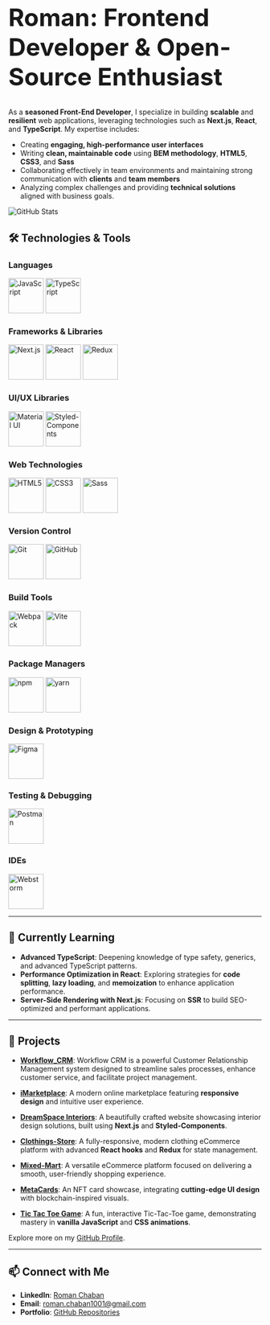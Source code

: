 <h1 style="font-size: 48px;">Roman: Frontend Developer & Open-Source Enthusiast</h1>

As a **seasoned Front-End Developer**, I specialize in building **scalable** and **resilient** web applications, leveraging technologies such as **Next.js**, **React**, and **TypeScript**. My expertise includes:

- Creating **engaging, high-performance user interfaces**
- Writing **clean, maintainable code** using **BEM methodology**, **HTML5**, **CSS3**, and **Sass**
- Collaborating effectively in team environments and maintaining strong communication with **clients** and **team members**
- Analyzing complex challenges and providing **technical solutions** aligned with business goals.


![GitHub Stats](https://github-readme-stats.vercel.app/api?username=roman-chaban&show_icons=true&theme=default)

## 🛠️ Technologies & Tools

### **Languages**
<p>
  <img src="https://skillicons.dev/icons?i=js&theme=light" alt="JavaScript" width="70" height="70" />
  <img src="https://skillicons.dev/icons?i=ts&theme=light" alt="TypeScript" width="70" height="70" />
</p>

### **Frameworks & Libraries**
<p>
  <img src="https://skillicons.dev/icons?i=next&theme=light" alt="Next.js" width="70" height="70" />
  <img src="https://skillicons.dev/icons?i=react&theme=light" alt="React" width="70" height="70" />
  <img src="https://skillicons.dev/icons?i=redux&theme=light" alt="Redux" width="70" height="70" />
</p>

### **UI/UX Libraries**
<p>
  <img src="https://skillicons.dev/icons?i=materialui&theme=light" alt="Material UI" width="70" height="70" />
  <img src="https://skillicons.dev/icons?i=styledcomponents&theme=light" alt="Styled-Components" width="70" height="70" />
</p>

### **Web Technologies**
<p>
  <img src="https://skillicons.dev/icons?i=html&theme=light" alt="HTML5" width="70" height="70" />
  <img src="https://skillicons.dev/icons?i=css&theme=light" alt="CSS3" width="70" height="70" />
  <img src="https://skillicons.dev/icons?i=sass&theme=light" alt="Sass" width="70" height="70" />
</p>

### **Version Control**
<p>
  <img src="https://skillicons.dev/icons?i=git&theme=light" alt="Git" width="70" height="70" />
  <img src="https://skillicons.dev/icons?i=github&theme=light" alt="GitHub" width="70" height="70" />
</p>

### **Build Tools**
<p>
  <img src="https://skillicons.dev/icons?i=webpack&theme=light" alt="Webpack" width="70" height="70" />
  <img src="https://skillicons.dev/icons?i=vite&theme=light" alt="Vite" width="70" height="70" />
</p>

### **Package Managers**
<p>
  <img src="https://skillicons.dev/icons?i=npm&theme=light" alt="npm" width="70" height="70" />
  <img src="https://skillicons.dev/icons?i=yarn&theme=light" alt="yarn" width="70" height="70" />
</p>

### **Design & Prototyping**
<p>
  <img src="https://skillicons.dev/icons?i=figma&theme=light" alt="Figma" width="70" height="70" />
</p>

### **Testing & Debugging**
<p>
  <img src="https://skillicons.dev/icons?i=postman&theme=light" alt="Postman" width="70" height="70" />
</p>

### **IDEs**
<p>
  <img src="https://skillicons.dev/icons?i=webstorm&theme=light" alt="Webstorm" width="70" height="70" />
</p>


---

## 🌱 Currently Learning

- **Advanced TypeScript**: Deepening knowledge of type safety, generics, and advanced TypeScript patterns.
- **Performance Optimization in React**: Exploring strategies for **code splitting**, **lazy loading**, and **memoization** to enhance application performance.
- **Server-Side Rendering with Next.js**: Focusing on **SSR** to build SEO-optimized and performant applications.

---

## 🚀 Projects

- **[Workflow_CRM](https://github.com/roman-chaban/Workflow_CRM)**: Workflow CRM is a powerful Customer Relationship Management system designed to streamline sales processes, enhance customer service, and facilitate project management.

- **[iMarketplace](https://roman-chaban.github.io/iMarketplace/)**: A modern online marketplace featuring **responsive design** and intuitive user experience.
- **[DreamSpace Interiors](https://dream-space-interiors.vercel.app/)**: A beautifully crafted website showcasing interior design solutions, built using **Next.js** and **Styled-Components**.
- **[Clothings-Store](https://clothing-store-tau-drab.vercel.app/)**: A fully-responsive, modern clothing eCommerce platform with advanced **React hooks** and **Redux** for state management.
- **[Mixed-Mart](https://tech-wave-one.vercel.app/)**: A versatile eCommerce platform focused on delivering a smooth, user-friendly shopping experience.
- **[MetaCards](https://nft-project-rosy.vercel.app/)**: An NFT card showcase, integrating **cutting-edge UI design** with blockchain-inspired visuals.
- **[Tic Tac Toe Game](https://roman-chaban.github.io/Tic_Tac_Toe_Game/)**: A fun, interactive Tic-Tac-Toe game, demonstrating mastery in **vanilla JavaScript** and **CSS animations**.

Explore more on my [GitHub Profile](https://github.com/roman-chaban?tab=repositories).

---

## 📫 Connect with Me

- **LinkedIn**: [Roman Chaban](https://www.linkedin.com/in/chaban1001/)
- **Email**: [roman.chaban1001@gmail.com](mailto:roman.chaban1001@gmail.com)
- **Portfolio**: [GitHub Repositories](https://github.com/roman-chaban?tab=repositories)
